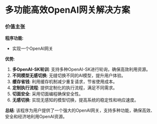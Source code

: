 # 多功能高效OpenAI网关解决方案
### 价值主张

**程序功能**:  
- 实现一个OpenAI网关

**优势**:
1. **多OpenAI-SK轮训**: 支持多种OpenAI-SK进行轮询，确保高效利用资源。
2. **不同模型无感切换**: 无缝切换不同的AI模型，提升用户体验。
3. **缓存省钱**: 利用缓存机制减少重复请求，节省使用成本。
4. **定制执行流程**: 提供定制化的执行流程，满足不同需求。
5. **切面安全**: 采用切面编程确保安全性。
6. **无感切换**: 实现无感知的模型切换，提高系统的稳定性和响应速度。

**总结**: 
该程序为用户提供了一个强大的OpenAI网关，支持多种功能，确保高效、安全和经济地利用OpenAI资源。
